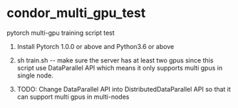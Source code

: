 # condor_multi_gpu_test
pytorch multi-gpu training script test

1. Install Pytorch 1.0.0 or above and Python3.6 or above

2. sh train.sh -- make sure the server has at least two gpus since this script use DataParallel API which means it only supports multi gpus in single node.

3. TODO: Change DataParallel API into DistributedDataParallel API so that it can support multi gpus in multi-nodes


